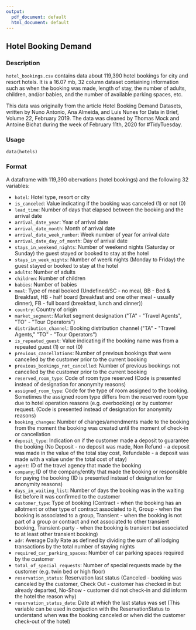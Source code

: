 ```yaml
---
output:
  pdf_document: default
  html_document: default
---
```

## Hotel Booking Demand

### Description

`hotel_bookings.csv` contains data about 119,390 hotel bookings for city and resort hotels. It is a 16.07 mb, 32 column dataset containing information such as when the booking was made, length of stay, the number of adults, children, and/or babies, and the number of available parking spaces, etc.

This data was originally from the article Hotel Booking Demand Datasets, written by Nuno Antonio, Ana Almeida, and Luis Nunes for Data in Brief, Volume 22, February 2019. The data was cleaned by Thomas Mock and Antoine Bichat during the week of February 11th, 2020 for #TidyTuesday.

### Usage

`data(hotels)`

### Format

A dataframe with 119,390 obervations (hotel bookings) and the following 32 variables:

* `hotel`: Hotel type, resort or city
* `is_canceled`: Value indicating if the booking was canceled (1) or not (0)
* `lead_time`: Number of days that elapsed between the booking and the arrival date
* `arrival_date_year`: Year of arrival date
* `arrival_date_month`: Month of arrival date
* `arrival_date_week_number`: Week number of year for arrival date
* `arrival_date_day_of_month`: Day of arrival date
* `stays_in_weekend_nights`: Number of weekend nights (Saturday or Sunday) the guest stayed or booked to stay at the hotel
* `stays_in_week_nights`: Number of weerk nights (Monday to Friday) the guest stayed or booked to stay at the hotel
* `adults`: Number of adults
* `children`: Number of children
* `babies`: Number of babies
* `meal`: Type of meal booked (Undefined/SC - no meal, BB - Bed & Breakfast, HB - half board (breakfast and one other meal - usually dinner), FB - full board (breakfast, lunch and dinner))
* `country`: Country of origin
* `market_segment`: Market segment designation ("TA" - "Travel Agents", "TO" - "Tour Operators")
* `distribution_channel`: Booking distribution channel ("TA" - "Travel Agents," "TO" - "Tour Operators")
* `is_repeated_guest`: Value indicating if the booking name was from a repeated guest (1) or not (0)
* `previous_cancellations`: Number of previous bookings that were cancelled by the customer prior to the current booking
* `previous_bookings_not_cancelled`: Number of previous bookings not cancelled by the customer prior to the current booking
* `reserved_room_type`: Code of room type reserved (Code is presented instead of designation for anonymity reasons)
* `assigned_room_type`: Code for the type of room assigned to the booking. Sometimes the assigned room type differs from the reserved room type due to hotel operation reasons (e.g. overbooking) or by customer request. (Code is presented instead of designation for anonymity reasons)
* `booking_changes`: Number of changes/amendments made to the booking from the moment the booking was created until the moment of check-in or cancellation
* `deposit_type`: Indication on if the customer made a deposit to guarantee the booking (No Deposit - no deposit was made, Non Refund - a deposit was made in the value of the total stay cost, Refundable - a deposit was made with a value under the total cost of stay)
* `agent`: ID of the travel agency that made the booking
* `company`; ID of the company/entity that made the booking or responsible for paying the booking (ID is presented instead of designation for anonymity reasons)
* `days_in_waiting_list`: Number of days the booking was in the waiting list before it was confirmed to the customer
* `customer_type`: Type of booking (Contract - when the booking has an allotment or other type of contract associated to it, Group - when the booking is associated to a group, Transient - when the booking is not part of a group or contract and not associated to other transient booking, Transient-party - when the booking is transient but associated to at least other transient booking)
* `adr`: Average Daily Rate as defined by dividing the sum of all lodging transactions by the total number of staying nights
* `required_car_parking_spaces`: Number of car parking spaces required by the customer
* `total_of_special_requests`: Number of special requests made by the customer (e.g. twin bed or high floor)
* `reservation_status`: Reservation last status (Canceled - booking was canceled by the customer, Check Out - customer has checked in but already departed, No-Show - customer  did not check-in and did inform the hotel the reason why)
* `reservation_status_date`: Date at which the last status was set (This variable can be used in conjuction with the ReservationStatus to understand when was the booking canceled or when did the customer check-out of the hotel)